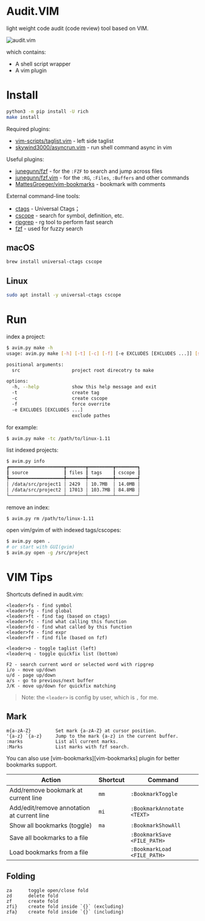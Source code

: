 # Audit.VIM

light weight code audit (code review) tool based on VIM.

![audit.vim](https://img-blog.csdnimg.cn/direct/10717e760e96410b93c1cf02269f8c56.png)

which contains:

- A shell script wrapper
- A vim plugin

# Install

```sh
python3 -m pip install -U rich
make install
```

Required plugins:

- [vim-scripts/taglist.vim](https://www.vim.org/scripts/script.php?script_id=273) - left side taglist
- [skywind3000/asyncrun.vim](https://github.com/skywind3000/asyncrun.vim) - run shell command async in vim

Useful plugins:

- [junegunn/fzf][fzf] - for the `:FZF` to search and jump across files
- [junegunn/fzf.vim][fzf.vim] - for the `:RG`, `:Files`, `:Buffers` and other commands
- [MattesGroeger/vim-bookmarks][bookmark] - bookmark with comments

External command-line tools:

- [ctags](https://github.com/universal-ctags/ctags) - Universal Ctags；
- [cscope](https://cscope.sourceforge.net/) - search for symbol, definition, etc.
- [ripgrep](https://github.com/BurntSushi/ripgrep) - rg tool to perform fast search
- [fzf][fzf] - used for fuzzy search

## macOS

```sh
brew install universal-ctags cscope
```

## Linux

```sh
sudo apt install -y universal-ctags cscope
```

# Run

index a project:
```sh
$ avim.py make -h
usage: avim.py make [-h] [-t] [-c] [-f] [-e EXCLUDES [EXCLUDES ...]] [src]

positional arguments:
  src                   project root direcotry to make

options:
  -h, --help            show this help message and exit
  -t                    create tag
  -c                    create cscope
  -f                    force overrite
  -e EXCLUDES [EXCLUDES ...]
                        exclude pathes
```

for example:
```sh
$ avim.py make -tc /path/to/linux-1.11
```

list indexed projects:
```sh
$ avim.py info
┏━━━━━━━━━━━━━━━━━━━━┳━━━━━━━┳━━━━━━━━━┳━━━━━━━━┓
┃ source             ┃ files ┃ tags    ┃ cscope ┃
┡━━━━━━━━━━━━━━━━━━━━╇━━━━━━━╇━━━━━━━━━╇━━━━━━━━┩
│ /data/src/project1 │ 2429  │ 10.7MB  │ 14.0MB │
│ /data/src/project2 │ 17013 │ 103.7MB │ 84.8MB │
└────────────────────┴───────┴─────────┴────────┘
```

remove an index:
```sh
$ avim.py rm /path/to/linux-1.11
```

open vim/gvim of with indexed tags/cscopes:
```sh
$ avim.py open .
# or start with GUI(gvim)
$ avim.py open -g /src/project
```

# VIM Tips

Shortcuts defined in audit.vim:

```
<leader>fs - find symbol
<leader>fg - find global
<leader>ft - find tag (based on ctags)
<leader>fc - find what calling this function
<leader>fd - find what called by this function
<leader>fe - find expr
<leader>ff - find file (based on fzf)

<leader>o - toggle taglist (left)
<leader>q - toggle quickfix list (bottom)

F2 - search current word or selected word with ripgrep
i/o - move up/down
u/d - page up/down
a/s - go to previous/next buffer
J/K - move up/down for quickfix matching
```

> Note: the `<leader>` is config by user, which is `,` for me.

## Mark

```
m{a-zA-Z}         Set mark {a-zA-Z} at cursor position.
'{a-z} `{a-z}     Jump to the mark {a-z} in the current buffer.
:marks            List all current marks.
:Marks            List marks with fzf search.
```

You can also use [vim-bookmarks][vim-bookmarks] plugin for better bookmarks support.

| Action                                          | Shortcut    | Command                      |
|-------------------------------------------------|-------------|------------------------------|
| Add/remove bookmark at current line             | `mm`        | `:BookmarkToggle`            |
| Add/edit/remove annotation at current line      | `mi`        | `:BookmarkAnnotate <TEXT>`   |
| Show all bookmarks (toggle)                     | `ma`        | `:BookmarkShowAll`           |
| Save all bookmarks to a file                    |             | `:BookmarkSave <FILE_PATH>`  |
| Load bookmarks from a file                      |             | `:BookmarkLoad <FILE_PATH>`  |

## Folding

```
za      toggle open/close fold
zd      delete fold
zf      create fold
zfi}    create fold inside `{}` (excluding)
zfa}    create fold inside `{}` (including)
```


[fzf]: https://github.com/junegunn/fzf
[fzf.vim]: https://github.com/junegunn/fzf.vim
[bookmark]: https://github.com/MattesGroeger/vim-bookmarks
[modes]: https://gist.github.com/kennypete/1fae2e48f5b0577f9b7b10712cec3212